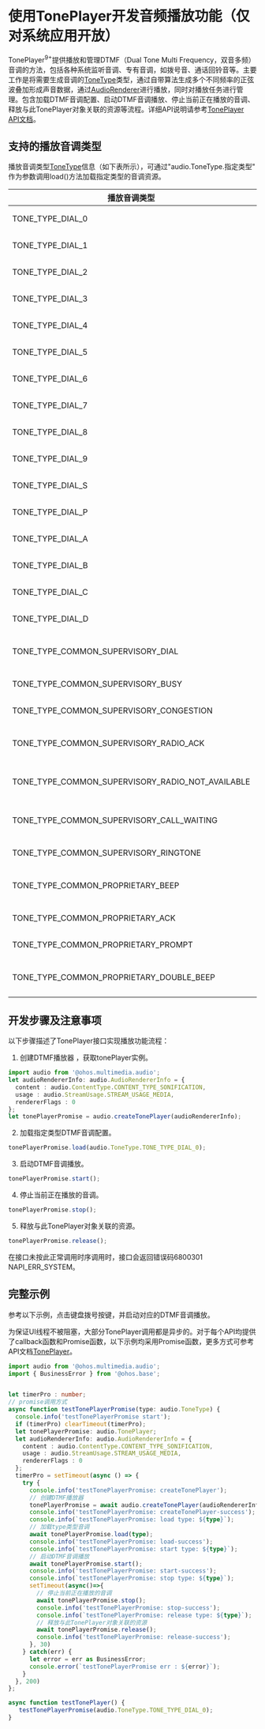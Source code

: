 # 使用TonePlayer开发音频播放功能（仅对系统应用开放）

TonePlayer<sup>9+</sup>提供播放和管理DTMF（Dual Tone Multi Frequency，双音多频）音调的方法，包括各种系统监听音调、专有音调，如拨号音、通话回铃音等。主要工作是将需要生成音调的[ToneType](../reference/apis/js-apis-audio.md#tonetype9)类型，通过自带算法生成多个不同频率的正弦波叠加形成声音数据，通过[AudioRenderer](../reference/apis/js-apis-audio.md#audiorenderer8)进行播放，同时对播放任务进行管理。包含加载DTMF音调配置、启动DTMF音调播放、停止当前正在播放的音调、释放与此TonePlayer对象关联的资源等流程。详细API说明请参考[TonePlayer API文档](../reference/apis/js-apis-audio.md#toneplayer9)。


## 支持的播放音调类型

播放音调类型[ToneType](../reference/apis/js-apis-audio.md#tonetype9)信息（如下表所示），可通过"audio.ToneType.指定类型" 作为参数调用load()方法加载指定类型的音调资源。

| 播放音调类型 | 值 | 说明 | 
| -------- | -------- | -------- |
| TONE_TYPE_DIAL_0 | 0 | 键0的DTMF音。 | 
| TONE_TYPE_DIAL_1 | 1 | 键1的DTMF音。 | 
| TONE_TYPE_DIAL_2 | 2 | 键2的DTMF音。 | 
| TONE_TYPE_DIAL_3 | 3 | 键3的DTMF音。 | 
| TONE_TYPE_DIAL_4 | 4 | 键4的DTMF音。 | 
| TONE_TYPE_DIAL_5 | 5 | 键5的DTMF音。 | 
| TONE_TYPE_DIAL_6 | 6 | 键6的DTMF音。 | 
| TONE_TYPE_DIAL_7 | 7 | 键7的DTMF音。 | 
| TONE_TYPE_DIAL_8 | 8 | 键8的DTMF音。 | 
| TONE_TYPE_DIAL_9 | 9 | 键9的DTMF音。 | 
| TONE_TYPE_DIAL_S | 10 | 键\*的DTMF音。 | 
| TONE_TYPE_DIAL_P | 11 | 键\#的DTMF音。 | 
| TONE_TYPE_DIAL_A | 12 | 键A的DTMF音。 | 
| TONE_TYPE_DIAL_B | 13 | 键B的DTMF音。 | 
| TONE_TYPE_DIAL_C | 14 | 键C的DTMF音。 | 
| TONE_TYPE_DIAL_D | 15 | 键D的DTMF音。 | 
| TONE_TYPE_COMMON_SUPERVISORY_DIAL | 100 | 呼叫监管音调，拨号音。 | 
| TONE_TYPE_COMMON_SUPERVISORY_BUSY | 101 | 呼叫监管音调，忙。 | 
| TONE_TYPE_COMMON_SUPERVISORY_CONGESTION | 102 | 呼叫监管音调，拥塞。 | 
| TONE_TYPE_COMMON_SUPERVISORY_RADIO_ACK | 103 | 呼叫监管音调，无线电&nbsp;ACK。 | 
| TONE_TYPE_COMMON_SUPERVISORY_RADIO_NOT_AVAILABLE | 104 | 呼叫监管音调，无线电不可用。 | 
| TONE_TYPE_COMMON_SUPERVISORY_CALL_WAITING | 106 | 呼叫监管音调，呼叫等待。 | 
| TONE_TYPE_COMMON_SUPERVISORY_RINGTONE | 107 | 呼叫监管音调，铃声。 | 
| TONE_TYPE_COMMON_PROPRIETARY_BEEP | 200 | 专有声调，一般蜂鸣声。 | 
| TONE_TYPE_COMMON_PROPRIETARY_ACK | 201 | 专有声调，ACK。 | 
| TONE_TYPE_COMMON_PROPRIETARY_PROMPT | 203 | 专有声调，PROMPT。 | 
| TONE_TYPE_COMMON_PROPRIETARY_DOUBLE_BEEP | 204 | 专有声调，双重蜂鸣声。 | 


## 开发步骤及注意事项

以下步骤描述了TonePlayer接口实现播放功能流程：

1. 创建DTMF播放器 ，获取tonePlayer实例。
     
```ts
import audio from '@ohos.multimedia.audio';
let audioRendererInfo: audio.AudioRendererInfo = {
  content : audio.ContentType.CONTENT_TYPE_SONIFICATION,
  usage : audio.StreamUsage.STREAM_USAGE_MEDIA,
  rendererFlags : 0
};
let tonePlayerPromise = audio.createTonePlayer(audioRendererInfo);
```

2. 加载指定类型DTMF音调配置。
     
```ts
tonePlayerPromise.load(audio.ToneType.TONE_TYPE_DIAL_0);
```

3. 启动DTMF音调播放。
     
```ts
tonePlayerPromise.start();
```

4. 停止当前正在播放的音调。
     
```ts
tonePlayerPromise.stop();
```

5. 释放与此TonePlayer对象关联的资源。
     
```ts
tonePlayerPromise.release();
```

在接口未按此正常调用时序调用时，接口会返回错误码6800301 NAPI_ERR_SYSTEM。


## 完整示例

参考以下示例，点击键盘拨号按键，并启动对应的DTMF音调播放。

为保证UI线程不被阻塞，大部分TonePlayer调用都是异步的。对于每个API均提供了callback函数和Promise函数，以下示例均采用Promise函数，更多方式可参考API文档[TonePlayer](../reference/apis/js-apis-audio.md#toneplayer9)。

  
```ts
import audio from '@ohos.multimedia.audio';
import { BusinessError } from '@ohos.base';


let timerPro : number;
// promise调用方式
async function testTonePlayerPromise(type: audio.ToneType) {
  console.info('testTonePlayerPromise start');
  if (timerPro) clearTimeout(timerPro);
  let tonePlayerPromise: audio.TonePlayer;
  let audioRendererInfo: audio.AudioRendererInfo = {
    content : audio.ContentType.CONTENT_TYPE_SONIFICATION,
    usage : audio.StreamUsage.STREAM_USAGE_MEDIA,
    rendererFlags : 0
  };
  timerPro = setTimeout(async () => {
    try {
      console.info('testTonePlayerPromise: createTonePlayer');
      // 创建DTMF播放器      
      tonePlayerPromise = await audio.createTonePlayer(audioRendererInfo);
      console.info('testTonePlayerPromise: createTonePlayer-success');
      console.info(`testTonePlayerPromise: load type: ${type}`);
      // 加载type类型音调
      await tonePlayerPromise.load(type);
      console.info('testTonePlayerPromise: load-success');
      console.info(`testTonePlayerPromise: start type: ${type}`);
      // 启动DTMF音调播放
      await tonePlayerPromise.start();
      console.info('testTonePlayerPromise: start-success');
      console.info(`testTonePlayerPromise: stop type: ${type}`);
      setTimeout(async()=>{
        // 停止当前正在播放的音调
        await tonePlayerPromise.stop();
        console.info('testTonePlayerPromise: stop-success');
        console.info(`testTonePlayerPromise: release type: ${type}`);
        // 释放与此TonePlayer对象关联的资源
        await tonePlayerPromise.release();
        console.info('testTonePlayerPromise: release-success');
      }, 30)
    } catch(err) {
      let error = err as BusinessError;
      console.error(`testTonePlayerPromise err : ${error}`);
    }
  }, 200)
};

async function testTonePlayer() {
   testTonePlayerPromise(audio.ToneType.TONE_TYPE_DIAL_0);
}

```
